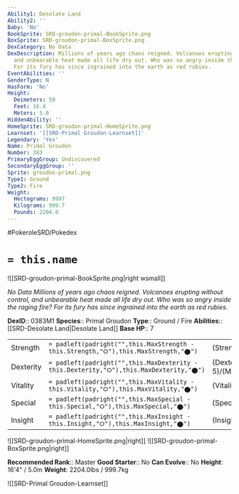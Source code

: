 ```yaml
---
Ability1: Desolate Land
Ability2: ''
Baby: 'No'
BookSprite: SRD-groudon-primal-BookSprite.png
BoxSprite: SRD-groudon-primal-BoxSprite.png
DexCategory: No Data
DexDescription: Millions of years ago chaos reigned. Volcanoes erupting without control,
  and unbearable heat made all life dry out. Who was so angry inside the raging fire?
  For its fury has since ingrained into the earth as red rubies.
EventAbilities: ''
GenderType: N
HasForm: 'No'
Height:
  Deimeters: 50
  Feet: 16.4
  Meters: 5.0
HiddenAbility: ''
HomeSprite: SRD-groudon-primal-HomeSprite.png
Learnset: '[[SRD-Primal Groudon-Learnset]]'
Legendary: 'Yes'
Name: Primal Groudon
Number: 383
PrimaryEggGroup: Undiscovered
SecondaryEggGroup: ''
Sprite: groudon-primal.png
Type1: Ground
Type2: Fire
Weight:
  Hectograms: 9997
  Kilograms: 999.7
  Pounds: 2204.0
---
```


#PokeroleSRD/Pokedex

# `= this.name`

![[SRD-groudon-primal-BookSprite.png|right wsmall]]

*No Data*
*Millions of years ago chaos reigned. Volcanoes erupting without control, and unbearable heat made all life dry out. Who was so angry inside the raging fire? For its fury has since ingrained into the earth as red rubies.*

**DexID**:: 0383M1
**Species**:: Primal Groudon
**Type**:: Ground / Fire
**Abilities**:: [[SRD-Desolate Land|Desolate Land]]
**Base HP**:: 7

|           |                                                                                        |                                          |
| --------- | -------------------------------------------------------------------------------------- | ---------------------------------------- |
| Strength  | `= padleft(padright("",this.MaxStrength - this.Strength,"⭘"),this.MaxStrength,"⬤")`    | (Strength::9)/(MaxStrength::9)   |
| Dexterity | `= padleft(padright("",this.MaxDexterity - this.Dexterity,"⭘"),this.MaxDexterity,"⬤")` | (Dexterity:: 5)/(MaxDexterity::5) |
| Vitality  | `= padleft(padright("",this.MaxVitality - this.Vitality,"⭘"),this.MaxVitality,"⬤")`    | (Vitality::8)/(MaxVitality::8)   |
| Special   | `= padleft(padright("",this.MaxSpecial - this.Special,"⭘"),this.MaxSpecial,"⬤")`       | (Special::8)/(MaxSpecial::8)     |
| Insight   | `= padleft(padright("",this.MaxInsight - this.Insight,"⭘"),this.MaxInsight,"⬤")`       | (Insight::5)/(MaxInsight::5)     |

![[SRD-groudon-primal-HomeSprite.png|right]]
![[SRD-groudon-primal-BoxSprite.png|right]]

**Recommended Rank**:: Master
**Good Starter**:: No
**Can Evolve**:: No
**Height**: 16'4" / 5.0m
**Weight**: 2204.0lbs / 999.7kg

![[SRD-Primal Groudon-Learnset]]